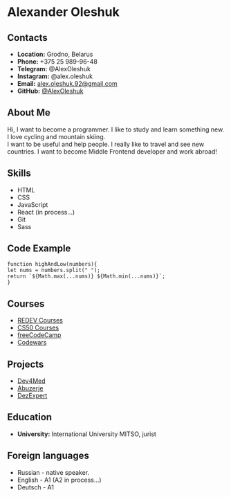 # __Alexander Oleshuk__

## __Contacts__
- __Location:__ Grodno, Belarus
- __Phone:__ +375 25 989-96-48
- __Telegram:__ @AlexOleshuk
- __Instagram:__ @alex.oleshuk
- __Email:__ alex.oleshuk.92@gmail.com
- __GitHub:__ [@AlexOleshuk](https://github.com/AlexOleshuk)

## __About Me__
Hi, I want to become a programmer. I like to study and learn something new. I love cycling and mountain skiing.\
I want to be useful and help people. I really like to travel and see new countries. I want to become Middle Frontend developer and work abroad! 

## __Skills__
- HTML
- CSS
- JavaScript
- React (in process…)
- Git
- Sass
## __Code Example__
```
function highAndLow(numbers){
let nums = numbers.split(" ");
return `${Math.max(...nums)} ${Math.min(...nums)}`;
}
```

## __Courses__
 - [REDEV Courses](https://instagram.com/redev_courses?utm_medium=copy_link)
 - [CS50 Courses](https://www.youtube.com/playlist?list=PLawfWYMUziZqyUL5QDLVbe3j5BKWj42E5)
 - [freeCodeCamp](https://www.freecodecamp.org/learn/)
 - [Codewars](https://www.codewars.com/)

## __Projects__
 - [Dev4Med](https://dev4med.com/)
 - [Abuzerje](https://abuzerje.by/)
 - [DezExpert](https://dezexpert.by/)

## __Education__
- __University:__ International University MITSO, jurist

## __Foreign languages__ 
 - Russian - native speaker.
 - English - A1 (A2 in process…)
 - Deutsch - A1
